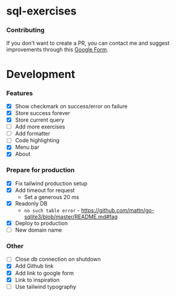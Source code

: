 # sql-exercises

### Contributing

If you don't want to create a PR, you can contact me and suggest improvements through this [Google Form](https://forms.gle/7BAEgDgJsNqz7TCf9).

# Development

### Features
* [x] Show checkmark on success/error on failure
* [x] Store success forever
* [x] Store current query
* [ ] Add more exercises
* [ ] Add formatter
* [ ] Code highlighting
* [x] Menu bar
* [x] About

### Prepare for production
* [x] Fix tailwind production setup
* [x] Add timeout for request
  * Set a generous 20 ms
* [x] Readonly DB
  * `no such table error` - https://github.com/mattn/go-sqlite3/blob/master/README.md#faq
* [x] Deploy to production
* [ ] New domain name

### Other
* [ ] Close db connection on shutdown
* [x] Add Github link
* [x] Add link to google form
* [x] Link to inspiration
* [ ] Use tailwind typography
